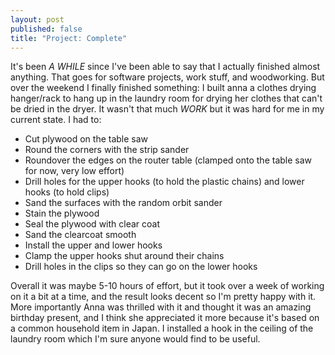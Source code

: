 ```yaml
---
layout: post
published: false
title: "Project: Complete"
---
```


It's been *A WHILE* since I've been able to say that I actually finished almost anything. That goes for software projects, work stuff, and woodworking. But over the weekend I finally finished something: I built anna a clothes drying hanger/rack to hang up in the laundry room for drying her clothes that can't be dried in the dryer. It wasn't that much *WORK* but it was hard for me in my current state. I had to:

- Cut plywood on the table saw
- Round the corners with the strip sander
- Roundover the edges on the router table (clamped onto the table saw for now, very low effort)
- Drill holes for the upper hooks (to hold the plastic chains) and lower hooks (to hold clips)
- Sand the surfaces with the random orbit sander
- Stain the plywood
- Seal the plywood with clear coat
- Sand the clearcoat smooth
- Install the upper and lower hooks
- Clamp the upper hooks shut around their chains
- Drill holes in the clips so they can go on the lower hooks

Overall it was maybe 5-10 hours of effort, but it took over a week of working on it a bit at a time, and the result looks decent so I'm pretty happy with it. More importantly Anna was thrilled with it and thought it was an amazing birthday present, and I think she appreciated it more because it's based on a common household item in Japan. I installed a hook in the ceiling of the laundry room which I'm sure anyone would find to be useful. 

<Photo>